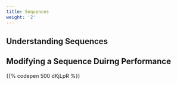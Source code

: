 ```yaml
---
title: Sequences
weight: '2'
---
```

## Understanding Sequences



## Modifying a Sequence Duirng Performance

{{% codepen 500 dKjLpR %}}
